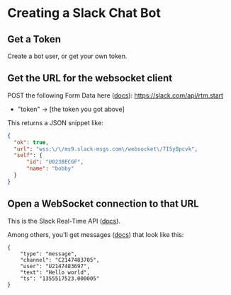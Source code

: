 # Creating a Slack Chat Bot

## Get a Token

Create a bot user, or get your own token.

## Get the URL for the websocket client

POST the following Form Data here ([docs](https://api.slack.com/methods/rtm.start)): https://slack.com/api/rtm.start 
* "token" -> [the token you got above]

This returns a JSON snippet like:

```json
{
  "ok": true,
  "url": "wss:\/\/ms9.slack-msgs.com\/websocket\/7I5yBpcvk",
  "self": {
      "id": "U023BECGF",
      "name": "bobby"
  }
}
```

## Open a WebSocket connection to that URL

This is the Slack Real-Time API ([docs](https://api.slack.com/rtm)).

Among others, you'll get messages ([docs](https://api.slack.com/events/message)) that look like this:
```
{
    "type": "message",
    "channel": "C2147483705",
    "user": "U2147483697",
    "text": "Hello world",
    "ts": "1355517523.000005"
}
```
